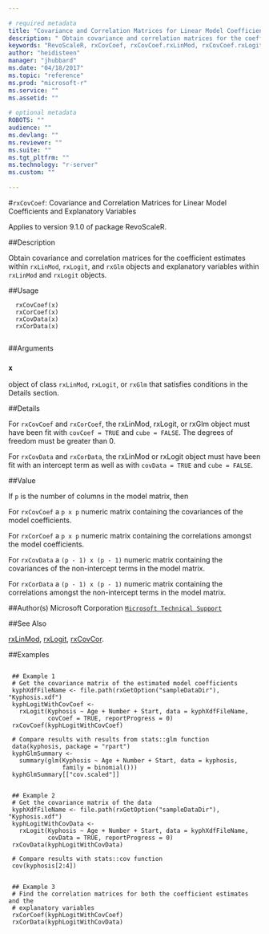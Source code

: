 ```yaml
--- 
 
# required metadata 
title: "Covariance and Correlation Matrices for Linear Model Coefficients and Explanatory Variables" 
description: " Obtain covariance and correlation matrices for the coefficient estimates within `rxLinMod`,  `rxLogit`, and `rxGlm` objects and explanatory variables within `rxLinMod` and `rxLogit` objects. " 
keywords: "RevoScaleR, rxCovCoef, rxCovCoef.rxLinMod, rxCovCoef.rxLogit, rxCovCoef.rxGlm, rxCorCoef, rxCorCoef.rxLinMod, rxCorCoef.rxLogit, rxCorCoef.rxGlm, rxCovData, rxCovData.rxLinMod, rxCovData.rxLogit, rxCorData, rxCorData.rxLinMod, rxCorData.rxLogit, models, regression" 
author: "heidisteen" 
manager: "jhubbard" 
ms.date: "04/18/2017" 
ms.topic: "reference" 
ms.prod: "microsoft-r" 
ms.service: "" 
ms.assetid: "" 
 
# optional metadata 
ROBOTS: "" 
audience: "" 
ms.devlang: "" 
ms.reviewer: "" 
ms.suite: "" 
ms.tgt_pltfrm: "" 
ms.technology: "r-server" 
ms.custom: "" 
 
--- 
```

 
 
 
 
 
 
 
 
 
 
 
 
 
 
 
 #`rxCovCoef`: Covariance and Correlation Matrices for Linear Model Coefficients and Explanatory Variables

 Applies to version 9.1.0 of package RevoScaleR.
 
 ##Description
 
Obtain covariance and correlation matrices for the coefficient estimates within `rxLinMod`, 
`rxLogit`, and `rxGlm` objects and
explanatory variables within `rxLinMod` and `rxLogit` objects.
 
 
 ##Usage

```   
  rxCovCoef(x)
  rxCorCoef(x)
  rxCovData(x)
  rxCorData(x)
 
```
 
 ##Arguments

   
    
 ### `x`
 object of class `rxLinMod`, `rxLogit`, or `rxGlm` that  satisfies conditions in the Details section. 
  
 
 
 ##Details
 
For `rxCovCoef` and `rxCorCoef`, the rxLinMod, rxLogit, or rxGlm object must
have been fit with `covCoef = TRUE` and `cube = FALSE`. The degrees
of freedom must be greater than 0.
 
For `rxCovData` and `rxCorData`, the rxLinMod or rxLogit object must
have been fit with an intercept term as well as with `covData = TRUE` and
`cube = FALSE`.
 
 
 ##Value
 
If `p` is the number of columns in the model matrix, then

For `rxCovCoef` a `p x p` numeric matrix containing the
covariances of the model coefficients.

For `rxCorCoef` a `p x p` numeric matrix containing the
correlations amongst the model coefficients.

For `rxCovData` a `(p - 1) x (p - 1)`
numeric matrix containing the covariances of the non-intercept terms in the
model matrix.

For `rxCorData` a `(p - 1) x (p - 1)`
numeric matrix containing the correlations amongst the non-intercept terms in
the model matrix.
 
 ##Author(s)
 Microsoft Corporation [`Microsoft Technical Support`](https://go.microsoft.com/fwlink/?LinkID=698556&clcid=0x409)
 
 
 ##See Also
 
[rxLinMod](rxlinmod.md),
[rxLogit](rxlogit.md),
[rxCovCor](rxcovcor.md).
   
 ##Examples

 ```
   
  ## Example 1
  # Get the covariance matrix of the estimated model coefficients
  kyphXdfFileName <- file.path(rxGetOption("sampleDataDir"), "Kyphosis.xdf")
  kyphLogitWithCovCoef <-
    rxLogit(Kyphosis ~ Age + Number + Start, data = kyphXdfFileName,
            covCoef = TRUE, reportProgress = 0)
  rxCovCoef(kyphLogitWithCovCoef)
  
  # Compare results with results from stats::glm function
  data(kyphosis, package = "rpart")
  kyphGlmSummary <-
    summary(glm(Kyphosis ~ Age + Number + Start, data = kyphosis,
                family = binomial()))
  kyphGlmSummary[["cov.scaled"]]
  
  
  ## Example 2
  # Get the covariance matrix of the data
  kyphXdfFileName <- file.path(rxGetOption("sampleDataDir"), "Kyphosis.xdf")
  kyphLogitWithCovData <-
    rxLogit(Kyphosis ~ Age + Number + Start, data = kyphXdfFileName,
            covData = TRUE, reportProgress = 0)
  rxCovData(kyphLogitWithCovData)
  
  # Compare results with stats::cov function
  cov(kyphosis[2:4])
  
  
  ## Example 3
  # Find the correlation matrices for both the coefficient estimates and the
  # explanatory variables
  rxCorCoef(kyphLogitWithCovCoef)
  rxCorData(kyphLogitWithCovData)
 
```
 
 
 
